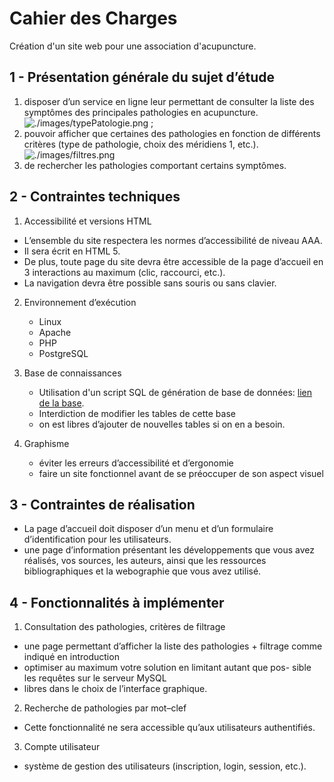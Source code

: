 # Cahier des Charges

Création d'un site web pour une association d'acupuncture.

## 1 - Présentation générale du sujet d’étude

1. disposer d’un service en ligne leur permettant de consulter la liste des symptômes des principales pathologies en acupuncture.
   ![./images/typePatologie.png](./images/typePatologie.png) ;
2. pouvoir afficher que certaines des pathologies en fonction de différents critères (type de pathologie, choix des méridiens 1, etc.).
   ![./images/filtres.png](./images/filtres.png)
3. de rechercher les pathologies comportant certains symptômes.


## 2 - Contraintes techniques

1. Accessibilité et versions HTML
 - L’ensemble du site respectera les normes d’accessibilité de niveau AAA.
 -  Il sera écrit en HTML 5.
 -  De plus, toute page du site devra être accessible de la page d’accueil en 3 interactions au maximum (clic, raccourci, etc.).
 -  La navigation devra être possible sans souris ou sans clavier.

2. Environnement d’exécution
   - Linux
   - Apache
   - PHP
   - PostgreSQL

3. Base de connaissances
   - Utilisation d'un script SQL de génération de base de données: [lien de la base](https://prod.e-campus.cpe.fr/course/view.php?id=2188#section-3).
   - Interdiction de modifier les tables de cette base
   - on est libres d’ajouter de nouvelles tables si on en a besoin.
  
4. Graphisme
   - éviter les erreurs d’accessibilité et d’ergonomie
   - faire un site fonctionnel avant de se préoccuper de son aspect visuel


## 3 - Contraintes de réalisation

 - La page d’accueil doit disposer d’un menu et d’un formulaire d’identification pour les utilisateurs.
 - une page d’information présentant les développements que vous avez réalisés, vos sources, les auteurs, ainsi que les ressources bibliographiques et la webographie que vous avez utilisé.


## 4 - Fonctionnalités à implémenter

1. Consultation des pathologies, critères de filtrage
 - une page permettant d’afficher la liste des pathologies + filtrage comme indiqué en introduction
 - optimiser au maximum votre solution en limitant autant que pos- sible les requêtes sur le serveur MySQL
 - libres dans le choix de l’interface graphique.

2. Recherche de pathologies par mot–clef
 - Cette fonctionnalité ne sera accessible qu’aux utilisateurs authentifiés.

3. Compte utilisateur
 - système de gestion des utilisateurs (inscription, login, session, etc.). 
